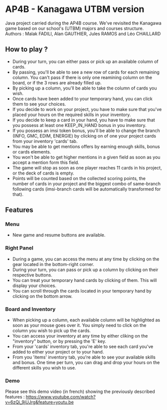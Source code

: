 # AP4B - Kanagawa UTBM version
Java project carried during the AP4B course. We've revisited the Kanagawa game based on our school's (UTBM) majors and courses structure. <br>
Authors : Malak FADILI, Alan GAUTHIER, Jules RAMOS and Léo CHAILLARD

## How to play ?

  - During your turn, you can either pass or pick up an available column of cards. 
  - By passing, you'll be able to see a new row of cards for each remaining column. You can't pass if there is only one reamining column on the board, or if the 3 rows are already filled up.
  - By picking up a column, you'll be able to take the column of cards you wish.
  - Once cards have been added to your temporary hand, you can click them to see your choices.
  - If you decide to work on your project, you have to make sure that you've placed your hours on the required skills in your inventory.
  - If you decide to keep a card in your hand, you have to make sure that you possess at least one KEEP_IN_HAND bonus in you inventory.
  - If you possess an imsi token bonus, you'll be able to change the branch (INFO, GMC, EDIM, ENERGIE) by clicking on of one your project cards from your inventory 'cards' tab.
  - You may be able to get mentions offers by earning enough skills, bonus or cards elements.
  - You won't be able to get higher mentions in a given field as soon as you accept a mention form this field.
  - The game will stop as soon as one player reaches 11 cards in his project, or the deck of cards is empty.
  - Points will be counted based on the collected scoring points, the number of cards in your project and the biggest combo of same-branch following cards (imsi-branch cards will be automatically transformed for that).
  
## Features
  
  ### Menu
  
  - New game and resume buttons are available.
  
  ### Right Panel
  
 - During a game, you can access the menu at any time by clicking on the gear located in the bottom-right corner.
 - During your turn, you can pass or pick up a column by clicking on their respective buttons.
 - You can treat your temporary hand cards by clicking of them. This will display your choices.
 - You can scroll through the cards located in your temporary hand by clicking on the bottom arrow.
 
 ### Board and Inventory
 
 - When picking up a column, each available column will be highlighted as soon as your mouse goes over it. You simply need to click on the column you wish to pick up the cards.
 - You can access your inventory at any time by either cliking on the "inventory" button, or by pressing the 'E' key.
 - From your 'cards' inventory tab, you're able to see each card you've added to either your project or to your hand.
 - From you 'items' inventory tab, you're able to see your available skills and bonus. One time per turn, you can drag and drop your hours on the different skills you wish to use.

### Demo
  Please see this demo video (in french) showing the previously described features : https://www.youtube.com/watch?v=6zQi_9jUJrg&feature=youtu.be


